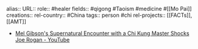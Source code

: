 alias::
URL::
role:: #healer
fields:: #qigong #Taoism #medicine #[[Mo Pai]]
creations::
rel-country:: #China
tags:: person #chi
rel-projects:: [[FACTs]], [[AMT]]



- [Mel Gibson's Supernatural Encounter with a Chi Kung Master Shocks Joe Rogan - YouTube](https://www.youtube.com/watch?v=wKOurjKFOL8)
